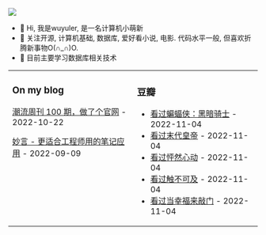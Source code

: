 ![](https://wuyuler-1304867472.cos.ap-shanghai.myqcloud.com/images/202211041128000.png)



- 👋 Hi, 我是wuyuler, 是一名计算机小萌新
- 👀 关注开源, 计算机基础, 数据库, 爱好看小说, 电影. 代码水平一般, 但喜欢折腾新事物O(∩_∩)O.
- 🌱 目前主要学习数据库相关技术
<table><tr><td valign="top" width="33%">


### On my blog
<!-- blog starts -->
[潮流周刊 100 期，做了个官网](https://wuyuler.github.io/2022-10-22/weekly.html) - 2022-10-22

[妙言 - 更适合工程师用的笔记应用](https://wuyuler.github.io/2022-09-09/miaoyan.html) - 2022-09-09
<!-- blog ends -->
</td><td valign="top" width="33%">

### 豆瓣
<!-- douban starts -->
* <a href='http://movie.douban.com/subject/1851857/' target='_blank'>看过蝙蝠侠：黑暗骑士</a> - 2022-11-04
* <a href='http://movie.douban.com/subject/1293172/' target='_blank'>看过末代皇帝</a> - 2022-11-04
* <a href='http://movie.douban.com/subject/3319755/' target='_blank'>看过怦然心动</a> - 2022-11-04
* <a href='http://movie.douban.com/subject/6786002/' target='_blank'>看过触不可及</a> - 2022-11-04
* <a href='http://movie.douban.com/subject/1849031/' target='_blank'>看过当幸福来敲门</a> - 2022-11-04
<!-- douban ends -->
</td></tr></table>

<!---
wuyuler/wuyuler is a ✨ special ✨ repository because its `README.md` (this file) appears on your GitHub profile.
You can click the Preview link to take a look at your changes.
--->
